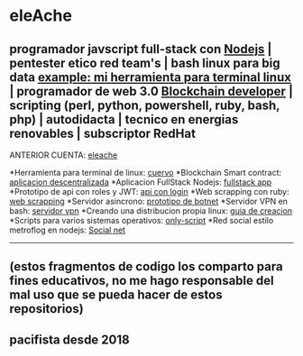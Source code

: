 # eleAche

## programador javscript full-stack con [Nodejs](https://nodejs.org) | pentester etico red team's | bash linux para big data [example: mi herramienta para terminal linux](https://github.com/LuisHDeAvila/pro-cuervo) | programador de web 3.0 [Blockchain developer](https://github.com/LuisHDeAvila/inv-aplicacion-descentralizada-solidity) | scripting (perl, python, powershell, ruby, bash, php) | autodidacta | tecnico en energias renovables | subscriptor RedHat


ANTERIOR CUENTA: [eleache](https://github.com/eleache)

*Herramienta para terminal de linux: [cuervo](https://github.com/LuisHDeAvila/pro-cuervo)
*Blockchain Smart contract: [aplicacion descentralizada](https://github.com/LuisHDeAvila/inv-aplicacion-descentralizada-solidity)
*Aplicacion FullStack Nodejs: [fullstack app](https://github.com/LuisHDeAvila/edu-fullstack)
*Prototipo de api con roles y JWT: [api con login](https://github.com/LuisHDeAvila/sec-prottype)
*Web scrapping con ruby: [web scrapping](https://github.com/LuisHDeAvila/inv-scraper)
*Servidor asincrono: [prototipo de botnet](https://github.com/LuisHDeAvila/sci-puppet)
*Servidor VPN en bash: [servidor vpn](https://github.com/LuisHDeAvila/sci-servervpn)
*Creando una distribucion propia linux: [guia de creacion](https://github.com/LuisHDeAvila/inv-kcrackend)
*Scripts para varios sistemas operativos: [only-script](https://github.com/LuisHDeAvila/edu-only-script)
*Red social estilo metroflog en nodejs: [Social net](https://github.com/LuisHDeAvila/pro-socialnetwork)


---
(estos fragmentos de codigo los comparto para fines educativos, no me hago responsable del mal uso que se pueda hacer de estos repositorios)
---

## pacifista desde 2018
